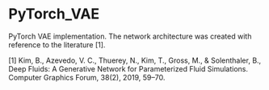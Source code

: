 # PyTorch_VAE
PyTorch VAE implementation.
The network architecture was created with reference to the literature [1].

[1] Kim, B., Azevedo, V. C., Thuerey, N., Kim, T., Gross, M., & Solenthaler, B., Deep Fluids: A Generative Network for Parameterized Fluid Simulations. Computer Graphics Forum, 38(2), 2019, 59–70.
